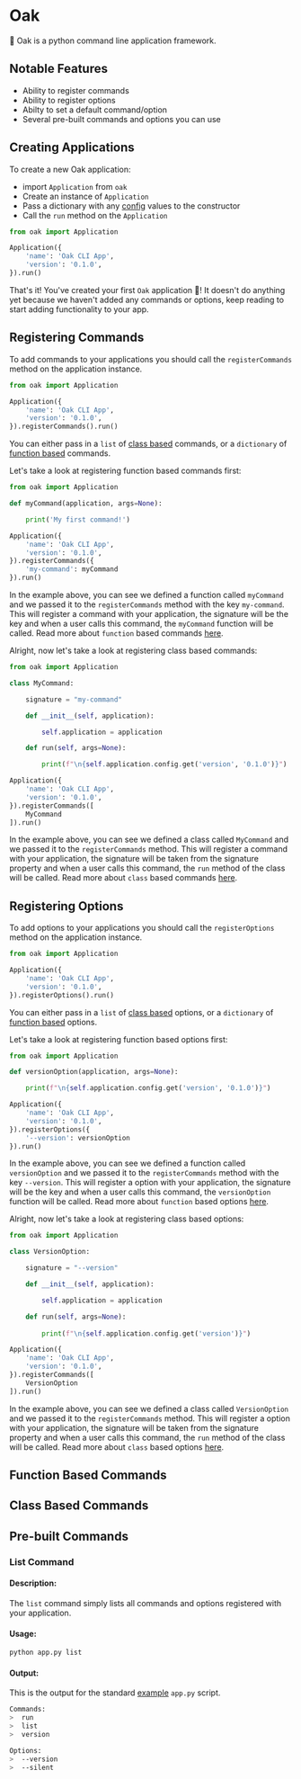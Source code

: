 # Oak

🌲 Oak is a python command line application framework.

## Notable Features

- Ability to register commands
- Ability to register options
- Abilty to set a default command/option
- Several pre-built commands and options you can use

## Creating Applications

To create a new Oak application:
- import `Application` from `oak`
- Create an instance of `Application`
- Pass a dictionary with any [config](https://github.com/wyattcast44/oak) values to the constructor
- Call the `run` method on the `Application`

```python
from oak import Application

Application({
    'name': 'Oak CLI App',
    'version': '0.1.0',
}).run()
```

That's it! You've created your first `Oak` application 🎉! It doesn't do anything yet because we haven't added any commands or options, keep reading to start adding functionality to your app.

## Registering Commands

To add commands to your applications you should call the `registerCommands` method on the application instance.

```python
from oak import Application

Application({
    'name': 'Oak CLI App',
    'version': '0.1.0',
}).registerCommands().run()
```

You can either pass in a `list` of [class based](https://github.com/wyattcast44/oak) commands, or a `dictionary` of [function based](https://github.com/wyattcast44/oak) commands. 

Let's take a look at registering function based commands first:

```python
from oak import Application

def myCommand(application, args=None):

    print('My first command!')

Application({
    'name': 'Oak CLI App',
    'version': '0.1.0',
}).registerCommands({
    'my-command': myCommand
}).run()
```

In the example above, you can see we defined a function called `myCommand` and we passed it to the `registerCommands` method with the key `my-command`. This will register a command with your application, the signature will be the key and when a user calls this command, the `myCommand` function will be called. Read more about `function` based commands [here](https://github.com/wyattcast44/oak).

Alright, now let's take a look at registering class based commands:

```python
from oak import Application

class MyCommand:

    signature = "my-command"

    def __init__(self, application):

        self.application = application

    def run(self, args=None):

        print(f"\n{self.application.config.get('version', '0.1.0')}")

Application({
    'name': 'Oak CLI App',
    'version': '0.1.0',
}).registerCommands([
    MyCommand
]).run()
```

In the example above, you can see we defined a class called `MyCommand` and we passed it to the `registerCommands` method. This will register a command with your application, the signature will be taken from the signature property and when a user calls this command, the `run` method of the class will be called. Read more about `class` based commands [here](https://github.com/wyattcast44/oak).

## Registering Options

To add options to your applications you should call the `registerOptions` method on the application instance.

```python
from oak import Application

Application({
    'name': 'Oak CLI App',
    'version': '0.1.0',
}).registerOptions().run()
```

You can either pass in a `list` of [class based](https://github.com/wyattcast44/oak) options, or a `dictionary` of [function based](https://github.com/wyattcast44/oak) options. 

Let's take a look at registering function based options first:

```python
from oak import Application

def versionOption(application, args=None):

    print(f"\n{self.application.config.get('version', '0.1.0')}")

Application({
    'name': 'Oak CLI App',
    'version': '0.1.0',
}).registerOptions({
    '--version': versionOption
}).run()
```

In the example above, you can see we defined a function called `versionOption` and we passed it to the `registerCommands` method with the key `--version`. This will register a option with your application, the signature will be the key and when a user calls this command, the `versionOption` function will be called. Read more about `function` based options [here](https://github.com/wyattcast44/oak).

Alright, now let's take a look at registering class based options:

```python
from oak import Application

class VersionOption:

    signature = "--version"

    def __init__(self, application):

        self.application = application

    def run(self, args=None):
        
        print(f"\n{self.application.config.get('version')}")

Application({
    'name': 'Oak CLI App',
    'version': '0.1.0',
}).registerCommands([
    VersionOption
]).run()
```

In the example above, you can see we defined a class called `VersionOption` and we passed it to the `registerCommands` method. This will register a option with your application, the signature will be taken from the signature property and when a user calls this command, the `run` method of the class will be called. Read more about `class` based options [here](https://github.com/wyattcast44/oak).

## Function Based Commands

## Class Based Commands

## Pre-built Commands

### List Command

#### Description:

The `list` command simply lists all commands and options registered with your application.

#### Usage:

```bash
python app.py list
```

#### Output:

This is the output for the standard [example](https://github.com/wyattcast44/oak) `app.py` script.

```bash
Commands:
>  run
>  list
>  version

Options:
>  --version
>  --silent
```